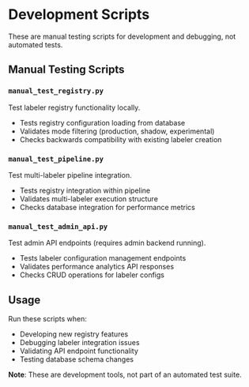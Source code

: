 # Development Scripts

These are manual testing scripts for development and debugging, not automated tests.

## Manual Testing Scripts

### `manual_test_registry.py`
Test labeler registry functionality locally.
- Tests registry configuration loading from database
- Validates mode filtering (production, shadow, experimental)
- Checks backwards compatibility with existing labeler creation

### `manual_test_pipeline.py`  
Test multi-labeler pipeline integration.
- Tests registry integration within pipeline
- Validates multi-labeler execution structure
- Checks database integration for performance metrics

### `manual_test_admin_api.py`
Test admin API endpoints (requires admin backend running).
- Tests labeler configuration management endpoints
- Validates performance analytics API responses
- Checks CRUD operations for labeler configs

## Usage

Run these scripts when:
- Developing new registry features
- Debugging labeler integration issues
- Validating API endpoint functionality
- Testing database schema changes

**Note**: These are development tools, not part of an automated test suite.
